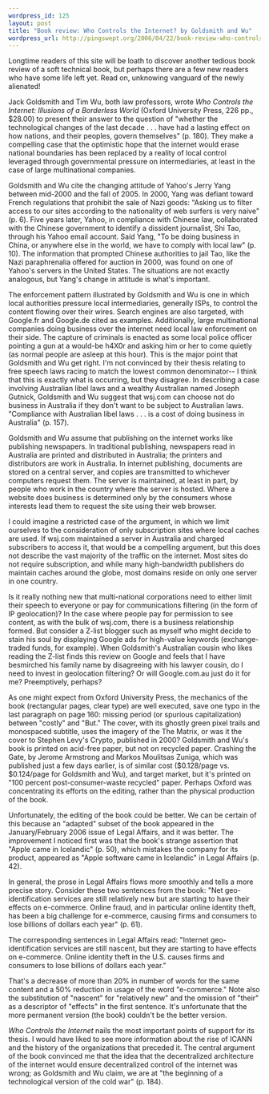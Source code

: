 ```yaml
--- 
wordpress_id: 125
layout: post
title: "Book review: Who Controls the Internet? by Goldsmith and Wu"
wordpress_url: http://pingswept.org/2006/04/22/book-review-who-controls-the-internet-by-goldsmith-and-wu/
---
```

Longtime readers of this site will be loath to discover another tedious book review of a soft technical book, but perhaps there are a few new readers who have some life left yet. Read on, unknowing vanguard of the newly alienated!

Jack Goldsmith and Tim Wu, both law professors, wrote <em>Who Controls the Internet: Illusions of a Borderless World</em> (Oxford University Press, 226 pp., $28.00) to present their answer to the question of "whether the technological changes of the last decade . . . have had a lasting effect on how nations, and their peoples, govern themselves" (p. 180). They make a compelling case that the optimistic hope that the internet would erase national boundaries has been replaced by a reality of local control leveraged through governmental pressure on intermediaries, at least in the case of large multinational companies.

Goldsmith and Wu cite the changing attitude of Yahoo's Jerry Yang between mid-2000 and the fall of 2005. In 2000, Yang was defiant toward French regulations that prohibit the sale of Nazi goods: "Asking us to filter access to our sites according to the nationality of web surfers is very naive" (p. 6). Five years later, Yahoo, in compliance with Chinese law, collaborated with the Chinese government to identify a dissident journalist, Shi Tao, through his Yahoo email account. Said Yang, "To be doing business in China, or anywhere else in the world, we have to comply with local law" (p. 10). The information that prompted Chinese authorities to jail Tao, like the Nazi paraphrenalia offered for auction in 2000, was found on one of Yahoo's servers in the United States. The situations are not exactly analogous, but Yang's change in attitude is what's important.

The enforcement pattern illustrated by Goldsmith and Wu is one in which local authorities pressure local intermediaries, generally ISPs, to control the content flowing over their wires. Search engines are also targeted, with Google.fr and Google.de cited as examples. Additionally, large multinational companies doing business over the internet need local law enforcement on their side. The capture of criminals is enacted as some local police officer pointing a gun at a would-be h4X0r and asking him or her to come quietly (as normal people are asleep at this hour). This is the major point that Goldsmith and Wu get right.
I'm not convinced by their thesis relating to free speech laws racing to match the lowest common denominator-- I think that this is exactly what is occurring, but they disagree. In describing a case involving Australian libel laws and a wealthy Australian named Joseph Gutnick, Goldsmith and Wu suggest that wsj.com can choose not do business in Australia if they don't want to be subject to Australian laws. "Compliance with Australian libel laws . . . is a cost of doing business in Australia" (p. 157).

Goldsmith and Wu assume that publishing on the internet works like publishing newspapers. In traditional publishing, newspapers read in Australia are printed and distributed in Australia; the printers and distributors are work in Australia. In internet publishing, documents are stored on a central server, and copies are transmitted to whichever computers request them. The server is maintained, at least in part, by people who work in the country where the server is hosted. Where a website does business is determined only by the consumers whose interests lead them to request the site using their web browser.

I could imagine a restricted case of the argument, in which we limit ourselves to the consideration of only subscription sites where local caches are used. If wsj.com maintained a server in Australia and charged subscribers to access it, that would be a compelling argument, but this does not describe the vast majority of the traffic on the internet. Most sites do not require subscription, and while many high-bandwidth publishers do maintain caches around the globe, most domains reside on only one server in one country.

Is it really nothing new that multi-national corporations need to either limit their speech to everyone or pay for communications filtering (in the form of IP geolocation)? In the case where people pay for permission to see content, as with the bulk of wsj.com, there is a business relationship formed. But consider a Z-list blogger such as myself who might decide to stain his soul by displaying Google ads for high-value keywords (exchange-traded funds, for example). When Goldsmith's Australian cousin who likes reading the Z-list finds this review on Google and feels that I have besmirched his family name by disagreeing with his lawyer cousin, do I need to invest in geolocation filtering? Or will Google.com.au just do it for me? Preemptively, perhaps?

As one might expect from Oxford University Press, the mechanics of the book (rectangular pages, clear type) are well executed, save one typo in the last paragraph on page 160: missing period (or spurious capitalization) between "costly" and "But." The cover, with its ghostly green pixel trails and monospaced subtitle, uses the imagery of the The Matrix, or was it the cover to Stephen Levy's Crypto, published in 2000? Goldsmith and Wu's book is printed on acid-free paper, but not on recycled paper. Crashing the Gate, by Jerome Armstrong and Markos Moulitsas Zuniga, which was published just a few days earlier, is of similar cost ($0.128/page vs. $0.124/page for Goldsmith and Wu), and target market, but it's printed on "100 percent post-consumer-waste recycled" paper. Perhaps Oxford was concentrating its efforts on the editing, rather than the physical production of the book.

Unfortunately, the editing of the book could be better. We can be certain of this because an "adapted" subset of the book appeared in the January/February 2006 issue of Legal Affairs, and it was better. The improvement I noticed first was that the book's strange assertion that "Apple came in Icelandic" (p. 50), which mistakes the company for its product, appeared as "Apple software came in Icelandic" in Legal Affairs (p. 42).

In general, the prose in Legal Affairs flows more smoothly and tells a more precise story. Consider these two sentences from the book: "Net geo-identification services are still relatively new but are starting to have their effects on e-commerce. Online fraud, and in particular online identity theft, has been a big challenge for e-commerce, causing firms and consumers to lose billions of dollars each year" (p. 61).

The corresponding sentences in Legal Affairs read: "Internet geo-identification services are still nascent, but they are starting to have effects on e-commerce. Online identity theft in the U.S. causes firms and consumers to lose billions of dollars each year."

That's a decrease of more than 20% in number of words for the same content and a 50% reduction in usage of the word "e-commerce." Note also the substitution of "nascent" for "relatively new" and the omission of "their" as a descriptor of "effects" in the first sentence. It's unfortunate that the more permanent version (the book) couldn't be the better version.

*Who Controls the Internet* nails the most important points of support for its thesis. I would have liked to see more information about the rise of ICANN and the history of the organizations that preceded it. The central argument of the book convinced me that the idea that the decentralized architecture of the internet would ensure decentralized control of the internet was wrong; as Goldsmith and Wu claim, we are at "the beginning of a technological version of the cold war" (p. 184).
